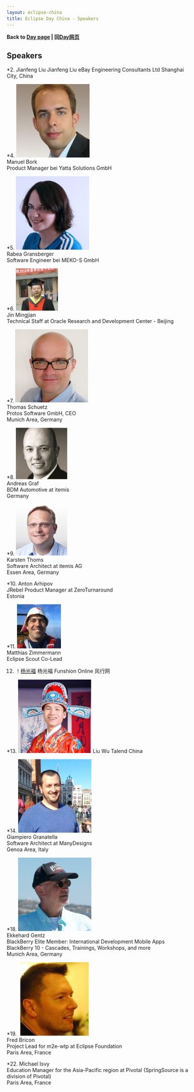 ```yaml
---
layout: eclipse-china
title: Eclipse Day China - Speakers
---
```


<p><b>Back to <a href="/Day/">Day page</a> | 回<a href="/Day/">Day网页</a></b></p>

## Speakers

*2. Jianfeng Liu
Jianfeng Liu
eBay Engineering Consultants Ltd
Shanghai City, China

*4. ![Manuel Bork](Manuel_Bork_195fb44.jpg)  
Manuel Bork  
Product Manager bei Yatta Solutions GmbH  

*5. ![Rabea Gransberger](Rabea_Gransberger_089d8f1.jpg)  
Rabea Gransberger  
Software Engineer bei MEKO-S GmbH  

*6. ![Jin Mingjian](Jin_Mingjian_0526152.jpg)  
Jin Mingjian  
Technical Staff at Oracle Research and Development Center - Beijing  

*7. ![Thomas Schuetz](Thomas_Schuetz_2a62241.jpg)  
Thomas Schuetz  
Protos Software GmbH, CEO  
Munich Area, Germany  

*8. ![Andreas Graf](Andreas_Graf_279028b.jpg)  
Andreas Graf  
BDM Automotive at itemis  
Germany  

*9. ![Karsten Thoms](Karsten_Thoms_29d21c5.jpg)  
Karsten Thoms  
Software Architect at itemis AG  
Essen Area, Germany  

*10. Anton Arhipov  
JRebel Product Manager at ZeroTurnaround  
Estonia  

*11. ![Matthias Zimmermann](Matthias_Zimmermann_34e0689.jpg)  
Matthias Zimmermann  
Eclipse Scout Co-Lead  

12. ！[杨光福](psu_200x200.jpg)
杨光福
Funshion Online 风行网

*13. ![Liu_Wu.jpg](Liu_Wu_200x200.jpg)
Liu Wu
Talend China

*14. ![Giampiero Granatella](Giampiero_Granatella_0e59597.jpg)  
Giampiero Granatella  
Software Architect at ManyDesigns  
Genoa Area, Italy  

*18. ![Ekkehard Gentz](Ekkehard_Gentz_0da6e10.jpg)  
Ekkehard Gentz  
BlackBerry Elite Member: International Development Mobile Apps BlackBerry 10 - Cascades, Trainings, Workshops, and more  
Munich Area, Germany  

*19. ![Fred Bricon](Fred_Bricon_316e5f5.jpg)  
Fred Bricon  
Project Lead for m2e-wtp at Eclipse Foundation  
Paris Area, France  


*22. Michael Isvy  
Education Manager for the Asia-Pacific region at Pivotal (SpringSource is a division of Pivotal)  
Paris Area, France  






